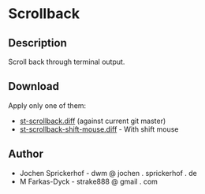 # Scrollback

## Description

Scroll back through terminal output.

## Download

Apply only one of them:

* [st-scrollback.diff](st-scrollback.diff) (against current git master)
* [st-scrollback-shift-mouse.diff](st-scrollback-shift-mouse.diff) - With shift
  mouse

## Author

 * Jochen Sprickerhof - dwm @ jochen . sprickerhof . de
 * M Farkas-Dyck - strake888 @ gmail . com
